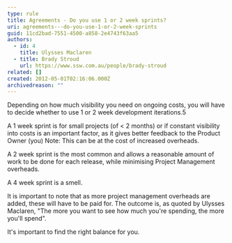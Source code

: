 ```yaml
---
type: rule
title: Agreements - Do you use 1 or 2 week sprints?
uri: agreements---do-you-use-1-or-2-week-sprints
guid: 11cd2bad-7551-4500-a858-2e4743f63aa5
authors:
  - id: 4
    title: Ulysses Maclaren
  - title: Brady Stroud
    url: https://www.ssw.com.au/people/brady-stroud
related: []
created: 2012-05-01T02:16:06.000Z
archivedreason: ""
---
```


Depending on how much visibility you need on ongoing costs, you will have to decide whether to use 1 or 2 week development iterations.5 
<!--endintro-->

A 1 week sprint is for small projects (of &lt; 2 months) or if constant visibility into costs is an important factor, as it gives better feedback to the Product Owner (you)
Note: This can be at the cost of increased overheads.

A 2 week sprint is the most common and allows a reasonable amount of work to be done for each release, while minimising Project Management overheads.

A 4 week sprint is a smell.

It is important to note that as more project management overheads are added, these will have to be paid for. The outcome is, as quoted by Ulysses Maclaren, "The more you want to see how much you're spending, the more you'll spend".

It's important to find the right balance for you.
